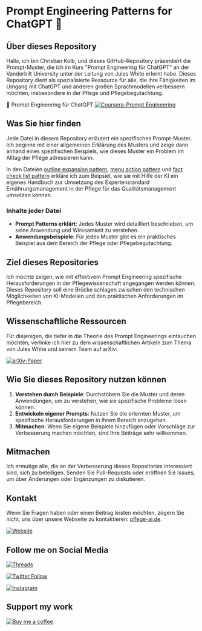 # Prompt Engineering Patterns for ChatGPT 🤖

## Über dieses Repository

Hallo, ich bin Christian Kolb, und dieses GitHub-Repository präsentiert die Prompt-Muster, die ich im Kurs "Prompt Engineering für ChatGPT" an der Vanderbilt University unter der Leitung von Jules White erlernt habe. Dieses Repository dient als spezialisierte Ressource für alle, die ihre Fähigkeiten im Umgang mit ChatGPT und anderen großen Sprachmodellen verbessern möchten, insbesondere in der Pflege und Pflegebegutachtung.

🔗 Prompt Engineering für ChatGPT [![Coursera-Prompt Engineering](https://img.shields.io/badge/Coursera-Prompt%20Engineering-0078D4)](https://www.coursera.org/learn/prompt-engineering/home/info)

## Was Sie hier finden

Jede Datei in diesem Repository erläutert ein spezifisches Prompt-Muster. Ich beginne mit einer allgemeinen Erklärung des Musters und zeige dann anhand eines spezifischen Beispiels, wie dieses Muster ein Problem im Alltag der Pflege adressieren kann.

In den Dateien [outline expansion pattern](outline_expansion_pattern.md), [menu action pattern](menu_action_pattern.md) und [fact check list pattern](fact_check_list_pattern.md) erkläre ich zum Beipsiel, wie sie mit Hilfe der KI ein eigenes Handbuch zur Umsetzung des Expertenstandard Ernährungsmanagement in der Pflege für das Qualitätsmanagement umsetzen können.

### Inhalte jeder Datei

- **Prompt Patterns erklärt**: Jedes Muster wird detailliert beschrieben, um seine Anwendung und Wirksamkeit zu verstehen.
- **Anwendungsbeispiele**: Für jedes Muster gibt es ein praktisches Beispiel aus dem Bereich der Pflege oder Pflegebegutachtung.

## Ziel dieses Repositories

Ich möchte zeigen, wie mit effektivem Prompt Engineering spezifische Herausforderungen in der Pflegewissenschaft angegangen werden können. Dieses Repository soll eine Brücke schlagen zwischen den technischen Möglichkeiten von KI-Modellen und den praktischen Anforderungen im Pflegebereich.

## Wissenschaftliche Ressourcen

Für diejenigen, die tiefer in die Theorie des Prompt Engineerings eintauchen möchten, verlinke ich hier zu dem wissenschaftlichen Artikeln zum Thema von Jules White und seinem Team auf arXiv:

[![arXiv-Paper](https://img.shields.io/badge/arXiv-2201.11903-B31B1B)](https://arxiv.org/abs/2302.11382)

## Wie Sie dieses Repository nutzen können

1. **Verstehen durch Beispiele**: Durchstöbern Sie die Muster und deren Anwendungen, um zu verstehen, wie sie spezifische Probleme lösen können.
2. **Entwickeln eigener Prompts**: Nutzen Sie die erlernten Muster, um spezifische Herausforderungen in Ihrem Bereich anzugehen.
3. **Mitmachen**: Wenn Sie eigene Beispiele hinzufügen oder Vorschläge zur Verbesserung machen möchten, sind Ihre Beiträge sehr willkommen.

## Mitmachen

Ich ermutige alle, die an der Verbesserung dieses Repositories interessiert sind, sich zu beteiligen. Senden Sie Pull-Requests oder eröffnen Sie Issues, um über Änderungen oder Ergänzungen zu diskutieren.

## Kontakt

Wenn Sie Fragen haben oder einen Beitrag leisten möchten, zögern Sie nicht, uns über unsere Webseite zu kontaktieren: [pflege-ai.de](https://pflege-ai.de/).

[![Website](https://img.shields.io/badge/Pflege--AI-Webseite-%230f0122?style=flat&logo=Web&logoColor=ff8154)](https://pflege-ai.de/)

## Follow me on Social Media

[![Threads](https://img.shields.io/badge/Threads-Follow%20me-blue?style=flat&logo=Thread&logoColor=white)](https://www.threads.net/@pflege_ki)

[![Twitter Follow](https://img.shields.io/twitter/follow/ai_fuerth?style=social)](https://twitter.com/ai_fuerth)

[![Instagram](https://img.shields.io/badge/Instagram-Follow%20@pflege__ki-blue?style=flat&logo=instagram&logoColor=white)](https://www.instagram.com/pflege_ki/)

## Support my work

[![Buy me a coffee](https://img.shields.io/badge/Buy%20Me%20a%20Coffee-Support%20Pflege_KI-FFDD00)](https://buymeacoffee.com/pflege_ki)
